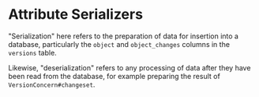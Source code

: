 Attribute Serializers
=====================

"Serialization" here refers to the preparation of data for insertion into a
database, particularly the `object` and `object_changes` columns in the
`versions` table.

Likewise, "deserialization" refers to any processing of data after they
have been read from the database, for example preparing the result of
`VersionConcern#changeset`.
